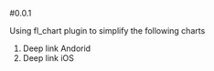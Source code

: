 #0.0.1

Using fl_chart plugin to simplify the following charts 
1. Deep link Andorid
2. Deep link iOS